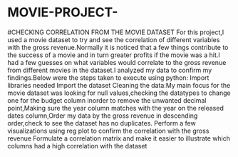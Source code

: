# MOVIE-PROJECT-
#CHECKING CORRELATION FROM THE MOVIE DATASET
For this project,I used a movie dataset to try and see the correlation of different variables with the gross revenue.Normally it is noticed that a few things contribute to the success of a movie and in turn greater profits if the movie was a hit.I had a few guesses on what variables would correlate to the gross revenue from different movies in the dataset.I analyzed my data to confirm my findings.Below were the steps taken to execute using python:
Import libraries needed 
Import the dataset
Cleaning the data:My main focus for the movie dataset was looking for null values,checking the datatypes to change one for the budget column inorder to remove the unwanted decimal point,Making sure the year column matches with the year on the released dates column,Order my data by the gross revenue in descending order,check to see the dataset has no duplicates.
Perform a few visualizations using reg plot to confirm the correlation with the gross revenue
Formulate a correlation matrix and make it easier to illustrate which columns had a high correlation with the dataset
